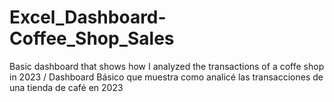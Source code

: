 # Excel_Dashboard-Coffee_Shop_Sales
Basic dashboard that shows how I analyzed the transactions of a coffe shop in 2023 / Dashboard Básico que muestra como analicé las transacciones de una tienda de café en 2023
